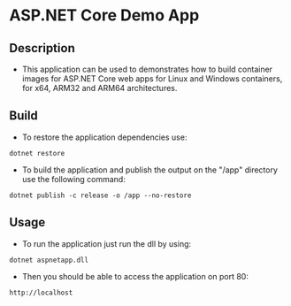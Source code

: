 # ASP.NET Core Demo App

## Description

 - This application can be used to demonstrates how to build container images for ASP.NET Core web apps for Linux and Windows containers, for x64, ARM32 and ARM64 architectures.

## Build

- To restore the application dependencies use:

```
dotnet restore
```

- To build the application and publish the output on the "/app" directory use the following command:

```
dotnet publish -c release -o /app --no-restore
```

## Usage

- To run the application just run the dll by using:

```
dotnet aspnetapp.dll
```

- Then you should be able to access the application on port 80:
```
http://localhost

